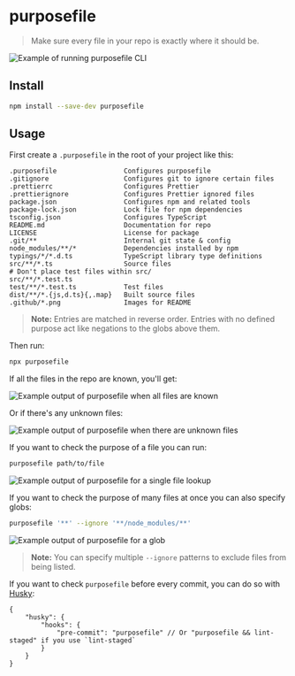 # purposefile

> Make sure every file in your repo is exactly where it should be.

![Example of running purposefile CLI](./.github/list.png)

## Install

```sh
npm install --save-dev purposefile
```

## Usage

First create a `.purposefile` in the root of your project like this:

```properties
.purposefile                 Configures purposefile
.gitignore                   Configures git to ignore certain files
.prettierrc                  Configures Prettier
.prettierignore              Configures Prettier ignored files
package.json                 Configures npm and related tools
package-lock.json            Lock file for npm dependencies
tsconfig.json                Configures TypeScript
README.md                    Documentation for repo
LICENSE                      License for package
.git/**                      Internal git state & config
node_modules/**/*            Dependencies installed by npm
typings/*/*.d.ts             TypeScript library type definitions
src/**/*.ts                  Source files
# Don't place test files within src/
src/**/*.test.ts
test/**/*.test.ts            Test files
dist/**/*.{js,d.ts}{,.map}   Built source files
.github/*.png                Images for README
```

> **Note:** Entries are matched in reverse order. Entries with no defined
> purpose act like negations to the globs above them.

Then run:

```sh
npx purposefile
```

If all the files in the repo are known, you'll get:

![Example output of purposefile when all files are known](./.github/no-bad-files.png)

Or if there's any unknown files:

![Example output of purposefile when there are unknown files](./.github/bad-files.png)

If you want to check the purpose of a file you can run:

```sh
purposefile path/to/file
```

![Example output of purposefile for a single file lookup](./.github/lookup.png)

If you want to check the purpose of many files at once you can also specify globs:

```sh
purposefile '**' --ignore '**/node_modules/**'
```

![Example output of purposefile for a glob](./.github/list.png)

> **Note:** You can specify multiple `--ignore` patterns to exclude files from being listed.

If you want to check `purposefile` before every commit, you can do so with [Husky](https://github.com/typicode/husky):

```jsonc
{
	"husky": {
		"hooks": {
			"pre-commit": "purposefile" // Or "purposefile && lint-staged" if you use `lint-staged`
		}
	}
}
```
